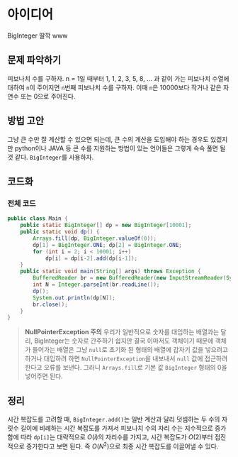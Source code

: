 # 아이디어
BigInteger 딸깍 www

## 문제 파악하기
피보나치 수를 구하자. n = 1일 때부터 1, 1, 2, 3, 5, 8, ... 과 같이 가는 피보나치 수열에 대하여 `n`이 주어지면 `n`번째 피보나치 수를 구하자. 이때 `n`은 10000보다 작거나 같은 자연수 또는 0으로 주어진다.

## 방법 고안
그냥 큰 수만 잘 계산할 수 있으면 되는데, 큰 수의 계산을 도입해야 하는 경우도 있겠지만 python이나 JAVA 등 큰 수를 지원하는 방법이 있는 언어들은 그렇게 슥슥 풀면 될 것 같다. `BigInteger`를 사용하자.

## 코드화
### 전체 코드
```JAVA
public class Main {
    public static BigInteger[] dp = new BigInteger[10001];
    public static void dp() {
        Arrays.fill(dp, BigInteger.valueOf(0));
        dp[1] = BigInteger.ONE; dp[2] = BigInteger.ONE;
        for (int i = 2; i < 10001; i++)
            dp[i] = dp[i-2].add(dp[i-1]);
    }
    public static void main(String[] args) throws Exception {
        BufferedReader br = new BufferedReader(new InputStreamReader(System.in));
        int N = Integer.parseInt(br.readLine());
        dp();
        System.out.println(dp[N]);
        br.close();
    }
}
```
> **NullPointerException 주의**
> 우리가 일반적으로 숫자를 대입하는 배열과는 달리, BigInteger는 숫자로 간주하기 쉽지만 결국 이마저도 객체이기 때문에 객체가 들어가는 배열은 그냥 `null`로 초기화 된 형태의 배열에 갑자기 값을 넣으려고 하거나 대입하려 하면 `NullPointerException`을 내보내서 `null` 값에 접근하려 한다고 오류를 보낸다. 그러니 `Arrays.fill`로 기본 값 `BigInteger` 형태의 0을 넣어주면 된다.


## 정리
시간 복잡도를 고려할 때, `BigInteger.add()`는 일반 계산과 달리 덧셈하는 두 수의 자릿수 길이에 비례하는 시간 복잡도를 가져서 피보나치 수의 자리 수는 지수적으로 증가함에 따라 `dp[i]`는 대략적으로 $O(i)$의 자리수를 가지고, 시간 복잡도가 $O(2)$부터 점진적으로 증가한다고 보면 된다. 즉 $O(N^2)$으로 최종 시간 복잡도를 이끌어낼 수 있다.
